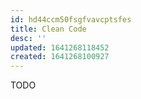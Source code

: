 ```yaml
---
id: hd44ccm50fsgfvavcptsfes
title: Clean Code
desc: ''
updated: 1641268118452
created: 1641268100927
---
```



TODO
